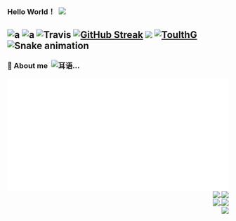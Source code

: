 ### Hello World！ &nbsp;<img src="https://github.com/TheDudeThatCode/TheDudeThatCode/blob/master/Assets/Earth.gif" width="23px"> <a id="a">
![a](https://capsule-render.vercel.app/api?type=waving&height=200&text=GoodDay!&fontAlign=80&fontAlignY=40&color=gradient)
![a](https://github-profile-summary-cards.vercel.app/api/cards/profile-details?username=ToulthG&theme=monokai)
![Travis](https://steam-stat.vercel.app/api?profileName=FengirkG)
[![GitHub Streak](http://github-readme-streak-stats.herokuapp.com?user=ToulthG&theme=dracula)](https://git.io/streak-stats)
[<img src="https://github-readme-stats.vercel.app/api?username=ToulthG&bg_color=30,e96443,904e95&title_color=fff&text_color=fff">](https://github.com/anuraghazra/github-readme-stats)
[![ToulthG](https://github-profile-trophy.vercel.app/?username=ToulthG&theme=dracula)](https://github.com/ToulthG/github-profile-trophy)
![Snake animation](https://github.com/ToulthG/ToulthG/blob/master/github-contribution-grid-snake.svg)
---
### 📮 About me  &nbsp;<img alt="耳语..." style="margin-top: -10px" class="mr-3" src="https://github.githubassets.com/images/mona-whisper.gif" width="48" height="48">
<div><img align="left" src="https://github.com/lowlighter/lowlighter/blob/master/metrics.plugin.anilist.characters.svg"></div>
<div align="right">
    <a href="https://twitter.com/GToulth"><img align="center" src="https://img.shields.io/badge/twitter-1DA1F2.svg?style=for-the-badge&logo=twitter&logoColor=ffffff">
    <a href="https://steamcommunity.com/id/FengirkG/"><img align="center" src="https://img.shields.io/badge/Steam-1101981821?style=for-the-badge&logo=steam&logoColor=white"><br>
    <a href="https://steamcommunity.com/id/FengirkG/"><img align="center" src="https://img.shields.io/badge/Counter_Strike-000000?style=for-the-badge&logo=counter-strike&logoColor=white">
    <a href="mailto:gxf1034512354@gmail.com"><img align="center" src="https://img.shields.io/badge/-gmail-c14438?style=for-the-badge&logo=Gmail&logoColor=ffffff"><br>
  <a href="https://count.getloli.com"><img align="center" src="https://count.getloli.com/get/@ToulthG?theme=rule34">
</div>
        </div>

